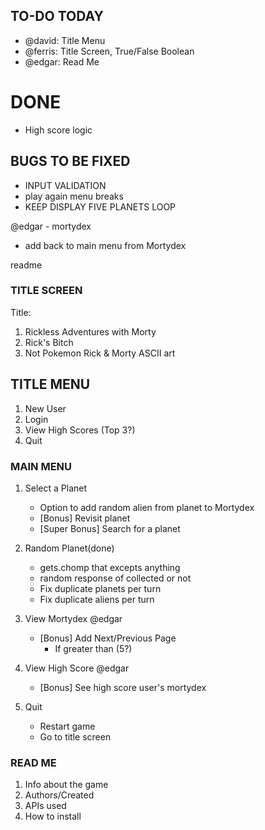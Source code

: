## TO-DO TODAY
 - @david: Title Menu
 - @ferris: Title Screen, True/False Boolean
 - @edgar:  Read Me

# DONE
 - High score logic


## BUGS TO BE FIXED
 <!-- - NEW HIGH SCORE TABLE -->
 <!-- - INSTEAD OF SAVE TO MORTYDEX, TRUE FALSE BOOLEAN -->
 - INPUT VALIDATION
 - play again menu breaks
 - KEEP DISPLAY FIVE PLANETS LOOP

 @edgar - mortydex
 - add back to main menu from Mortydex
 <!-- - add current score -->
 <!-- - encountered 3 aliens -->
 readme

### TITLE SCREEN ###
Title:
1. Rickless Adventures with Morty
2. Rick's Bitch
3. Not Pokemon
Rick & Morty ASCII art

## TITLE MENU ###
1. New User
2. Login
3. View High Scores (Top 3?)
4. Quit

### MAIN MENU ###
<!-- 0. Add round counter
    - Portal gun charge count -->
1. Select a Planet
    <!-- - Prints out 5 random planets to choose from
    - Go to selected planet
      - Current portal gun charge out of (10?) -->
    - Option to add random alien from planet to Mortydex
    - [Bonus] Revisit planet
    - [Super Bonus] Search for a planet
2. Random Planet(done)
    - gets.chomp that excepts anything
    - random response of collected or not
    - Fix duplicate planets per turn
    - Fix duplicate aliens per turn
    <!-- - Current portal gun charge out of (10?) -->

3. View Mortydex @edgar
    <!-- - Select alien to view more info
      - Name, status, etc...
      - Go back to Mortydex Menu
    - Go back to Main Menu -->
    <!-- - Roadblock with returning Main Menu -->
      <!-- - Figure out how to handle errors/invalid inputs -->
      <!-- - Fix 0 input error in Select Input section -->
      <!-- - No on Back to Mortydex should go back to the last main menu it's called -->
    - [Bonus] Add Next/Previous Page
      - If greater than (5?)
4. View High Score @edgar
    <!-- - Current score on top
    - Other User's high scores -->
    - [Bonus] See high score user's mortydex
5. Quit
    - Restart game
    - Go to title screen

### READ ME ###
1. Info about the game
2. Authors/Created
3. APIs used
4. How to install
